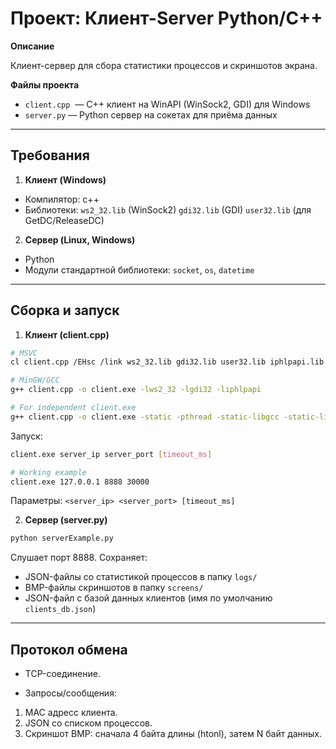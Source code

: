 # Проект: Клиент-Server Python/C++

**Описание**

Клиент-сервер для сбора статистики процессов и скриншотов экрана.

**Файлы проекта**

- `client.cpp`  — C++ клиент на WinAPI (WinSock2, GDI) для Windows
- `server.py` — Python сервер на сокетах для приёма данных

---

## Требования

1. **Клиент (Windows)**

- Компилятор: c++
- Библиотеки:
`ws2_32.lib` (WinSock2)
`gdi32.lib` (GDI)
`user32.lib` (для GetDC/ReleaseDC)

2.  **Сервер (Linux, Windows)**

- Python
- Модули стандартной библиотеки: `socket`, `os`, `datetime`

---

## Сборка и запуск

1. **Клиент (client.cpp)**

```bash
# MSVC
cl client.cpp /EHsc /link ws2_32.lib gdi32.lib user32.lib iphlpapi.lib

# MinGW/GCC
g++ client.cpp -o client.exe -lws2_32 -lgdi32 -liphlpapi

# For independent client.exe
g++ client.cpp -o client.exe -static -pthread -static-libgcc -static-libstdc++ -lws2_32 -liphlpapi -lgdi32
```

Запуск:
```bash
client.exe server_ip server_port [timeout_ms]

# Working example
client.exe 127.0.0.1 8888 30000
```

Параметры: `<server_ip> <server_port> [timeout_ms]`

2. **Сервер (server.py)**

```bash
python serverExample.py
```

Слушает порт 8888. Сохраняет:
- JSON-файлы со статистикой процессов в папку `logs/`
- BMP-файлы скриншотов в папку `screens/`
- JSON-файл с базой данных клиентов (имя по умолчанию `clients_db.json`)

---

## Протокол обмена

- TCP-соединение.

- Запросы/сообщения:
1. MAC адресс клиента.
2. JSON со списком процессов.
3. Скриншот BMP: сначала 4 байта длины (htonl), затем N байт данных.